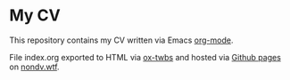 # My CV

This repository contains my CV written via Emacs
[org-mode](http://orgmode.org/).

File index.org exported to HTML via
[ox-twbs](https://github.com/marsmining/ox-twbs) and hosted via
[Github pages](https://github.io) on [nondv.wtf](http://nondv.wtf).
